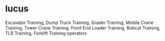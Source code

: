 # lucus
Excavator Training, Dump Truck Training, Grader Training, Mobile Crane Training, Tower Crane Training, Front End Loader Training, Bobcat Training, TLB Training, Forklift Training operators
